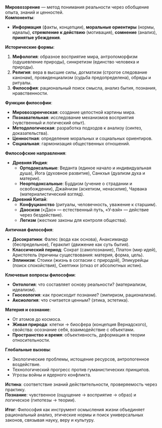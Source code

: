 **Мировоззрение** — метод понимания реальности через обобщение опыта, знаний и ценностей.  
**Компоненты**:  
- **Информация** (факты, концепции), **моральные ориентиры** (нормы, идеалы), **стремление к действию** (мотивация), **сомнение** (анализ), **принятые убеждения**.  

**Исторические формы**:  
1. **Мифология**: образное восприятие мира, антропоморфизм (одушевление природы), синкретизм (единство человека и природы).  
2. **Религия**: вера в высшие силы, догматизм (строгое следование канонам), провиденциализм (судьба предопределена), обряды и ритуалы.  
3. **Философия**: рациональный поиск смысла, анализ бытия, познания, нравственности.  

**Функции философии**:  
- **Мировоззренческая**: создание целостной картины мира.  
- **Познавательная**: исследование механизмов восприятия (чувственный и логический опыт).  
- **Методологическая**: разработка подходов к анализу (синтез, доказательства).  
- **Ценностная**: определение моральных и социальных ориентиров.  
- **Социальная**: гармонизация общественных отношений.  

**Философские направления**:  
- **Древняя Индия**:  
  - **Ортодоксальные**: Веданта (единое начало и индивидуальная душа), Йога (духовное развитие), Санкхья (дуализм духа и материи).  
  - **Неортодоксальные**: Буддизм (учение о страдании и освобождении), Джайнизм (аскетизм, ненасилие), Чарвака (материалистический взгляд).  
- **Древний Китай**:  
  - **Конфуцианство** (ритуалы, человечность, уважение к старшим).  
  - **Даосизм** («Дао» — естественный путь, «У-вэй» — действие через бездействие).  
  - **Легизм** (жесткие законы для контроля общества).  

**Античная философия**:  
- **Досократики**: Фалес (вода как основа), Анаксимандр (беспредельное), Гераклит (движение как суть бытия).  
- **Классический период**: Сократ (самопознание), Платон (мир идей), Аристотель (причины существования: материя, форма, цель).  
- **Эллинизм**: Стоики (жизнь в согласии с природой), Эпикурейцы (поиск спокойствия), Скептики (отказ от абсолютных истин).  

**Ключевые вопросы философии**:  
- **Онтология**: что составляет основу реальности? (материализм, идеализм).  
- **Гносеология**: как происходит познание? (эмпиризм, рационализм).  
- **Аксиология**: что считается ценным? (этика, эстетика).  

**Материя и сознание**:  
- От атомов до космоса.  
- **Живая природа**: клетки → биосфера (концепция Вернадского), свойства: осознание себя, взаимодействие с объектами.  
- **Пространство и время**: объективность, деформация в теории относительности.  

**Глобальные вызовы**:  
- Экологические проблемы, истощение ресурсов, антропогенное воздействие.  
- Технологический прогресс против гуманистических принципов.  
- Угрозы войны и ядерного конфликта.  

**Истина**: соответствие знаний действительности, проверяемость через практику.  
**Познание**: чувственное (ощущение → восприятие → образ) и логическое (гипотезы → теории).  

**Итог**: Философия как инструмент осмысления жизни объединяет рациональный анализ, этические нормы и поиск универсальных законов, связывая науку, веру и культуру.